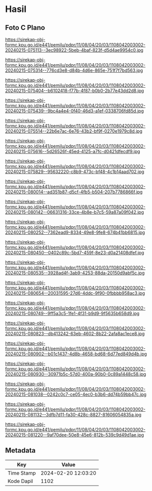 # Hasil

## Foto C Plano

https://sirekap-obj-formc.kpu.go.id/e441/pemilu/pdpr/11/08/04/20/03/1108042003002-20240215-075113--3ec98922-5beb-4baf-823f-d5d4ae9954c0.jpg

https://sirekap-obj-formc.kpu.go.id/e441/pemilu/pdpr/11/08/04/20/03/1108042003002-20240215-075314--776cd3e8-d84b-4d6e-865e-751f7f7bd563.jpg

https://sirekap-obj-formc.kpu.go.id/e441/pemilu/pdpr/11/08/04/20/03/1108042003002-20240215-075404--b6102418-f77b-4f87-b0b0-2b77e43dd2d8.jpg

https://sirekap-obj-formc.kpu.go.id/e441/pemilu/pdpr/11/08/04/20/03/1108042003002-20240215-075439--9bc4a4e4-0f40-46d3-a1ef-0338706fd85d.jpg

https://sirekap-obj-formc.kpu.go.id/e441/pemilu/pdpr/11/08/04/20/03/1108042003002-20240215-075514--22b6e7ac-6e76-43b2-bf9f-0270e1979c8d.jpg

https://sirekap-obj-formc.kpu.go.id/e441/pemilu/pdpr/11/08/04/20/03/1108042003002-20240215-075616--5d26526f-45ed-4125-a7fc-d0421dfecdf9.jpg

https://sirekap-obj-formc.kpu.go.id/e441/pemilu/pdpr/11/08/04/20/03/1108042003002-20240215-075829--95632220-c8b9-473c-bf48-4c1b14aad702.jpg

https://sirekap-obj-formc.kpu.go.id/e441/pemilu/pdpr/11/08/04/20/03/1108042003002-20240215-080014--ad351b87-d5cf-4fb5-b504-207b7786866f.jpg

https://sirekap-obj-formc.kpu.go.id/e441/pemilu/pdpr/11/08/04/20/03/1108042003002-20240215-080142--06631316-33ce-4b8e-b7c5-59a87a09f042.jpg

https://sirekap-obj-formc.kpu.go.id/e441/pemilu/pdpr/11/08/04/20/03/1108042003002-20240215-080252--7362ead9-8334-49e8-9fe8-674b41bb6815.jpg

https://sirekap-obj-formc.kpu.go.id/e441/pemilu/pdpr/11/08/04/20/03/1108042003002-20240215-080450--0402c89c-5bd7-459f-8e23-d0a21408dfef.jpg

https://sirekap-obj-formc.kpu.go.id/e441/pemilu/pdpr/11/08/04/20/03/1108042003002-20240215-080535--3928ad4f-3ab9-4253-88da-20150d9abf5c.jpg

https://sirekap-obj-formc.kpu.go.id/e441/pemilu/pdpr/11/08/04/20/03/1108042003002-20240215-080654--20031595-27d6-4ddc-9f90-0fbbbb958ac3.jpg

https://sirekap-obj-formc.kpu.go.id/e441/pemilu/pdpr/11/08/04/20/03/1108042003002-20240215-080749--9ff5a3c5-1fe1-4f31-b9d9-9f5635b658d9.jpg

https://sirekap-obj-formc.kpu.go.id/e441/pemilu/pdpr/11/08/04/20/03/1108042003002-20240215-080823--db413242-63eb-4602-8b22-2afa8ac1ece8.jpg

https://sirekap-obj-formc.kpu.go.id/e441/pemilu/pdpr/11/08/04/20/03/1108042003002-20240215-080902--b01c1437-4d8b-4658-bd68-6d77ed849d4b.jpg

https://sirekap-obj-formc.kpu.go.id/e441/pemilu/pdpr/11/08/04/20/03/1108042003002-20240215-080930--30971b5c-57d0-400a-90b0-0c89a1448c58.jpg

https://sirekap-obj-formc.kpu.go.id/e441/pemilu/pdpr/11/08/04/20/03/1108042003002-20240215-081038--0242c0c7-ce05-4ec0-b3b6-dd74b59bb47c.jpg

https://sirekap-obj-formc.kpu.go.id/e441/pemilu/pdpr/11/08/04/20/03/1108042003002-20240215-081132--3dfb7d11-fa30-428c-8827-81606054835a.jpg

https://sirekap-obj-formc.kpu.go.id/e441/pemilu/pdpr/11/08/04/20/03/1108042003002-20240215-081220--9af70dee-50e8-45e6-812b-539c9d49d1ae.jpg


## Metadata

| Key        | Value               |
| ---------- | ------------------- |
| Time Stamp | 2024-02-20 12:03:20 |
| Kode Dapil | 1102                |



